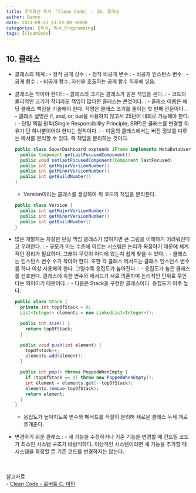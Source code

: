 ```yaml
---
title: 추석특선 독서 『Clean Code』 - 10. 클래스
author: Banny
date: 2021-09-23 13:59:00 +0900
categories: [독서, 독서_Programming]
tags: [CleanCode]
---
```


## 10. 클래스

- 클래스의 체계
  : - 정적 공개 상수
  : - 정적 비공개 변수
  : - 비공개 인스턴스 변수
  : - 공개 함수
  : - 비공개 함수: 자신을 호출하는 공개 함수 직후에 넣음.

  <!-- ```java

  ``` -->

- 클래스는 작아야 한다!
  : - 클래스의 크기는 클래스가 맡은 책임을 센다.
  : - 코드의 물리적인 크기가 작더라도 책임이 많다면 클래스는 큰것이다.
  : - 클래스 이름은 해당 클래스 책임을 기술해야 한다. 작명은 클래스 크기를 줄이는 첫 번째 관문이다.
  : - 클래스 설명은 if, and, or, but을 사용하지 않고서 25단어 내외로 가능해야 한다.
  : - 단일 책임 원칙(Single Responsibility Principle, SRP)은 클래스를 변경할 이유가 단 하나뿐이어야 한다는 원칙이다.
  : - 다음의 클래스에서는 버전 정보를 다루는 메서를 분리할 수 있다. 즉 책임을 분리하는 것이다.

  ```java
  public class SuperDashboard exptends JFrame implements MetaDataUser {
    public Component getLastFocusedComponent()
    public void setlastFocusedComponent(Component lastFocused)
    public int getMajorVersionNumber()
    public int getMinorVersionNumber()
    public int getBuildNumber()
  }
  ```

  - Version이라는 클래스를 생성하여 위 코드의 책임을 분리한다.

  ```java
  public class Version {
    public int getMajorVersionNumber()
    public int getMinorVersionNumber()
    public int getBuildNumber()
  }
  ```

- 많은 개발자는 자잘한 단일 책임 클래스가 많아지면 큰 그림을 이해하기 어려워진다고 우려한다.
  : - 규모가 어느 수준에 이르는 시스템은 논리가 복잡하기 때문에 체계적인 정리가 필요하다. 그래야 무엇이 어디에 있는지 쉽게 찾을 수 있다.
  : - 클래스는 인스턴스 변수 수가 작아야 한다. 또한 각 클래스 메서드는 클래스 인스턴스 변수를 하나 이상 사용해야 한다. 그럴수록 응집도가 높아진다.
  : - 응집도가 높은 클래스를 선호한다. 클래스에 속한 변수와 메서드가 서로 의존하며 논리적인 단위로 묶인다는 의미이기 때문이다.
  : - 다음은 Stack을 구현한 클래스이다. 응집도가 아주 높다.

  ```java
  public class Stack {
    private int topOfStack = 0;
    List<Integer> elements = new LinkedList<Integer>();

    public int size() {
      return topOfStack;
    }

    public void push(int element) {
      topOfStack++;
      elements.add(element);
    }

    public int pop() throws PoppedWhenEmpty {
      if (topOfStack == 0) throw new PoppedWhenEmpty();
      int element = elements.get(--topOfStack);
      elements.remove(topOfStack);
      return element;
    }
  }
  ```

  - 응집도가 높아지도록 변수와 메서드를 적절히 분리해 새로운 클래스 두세 개로 쪼개준다.

- 변경하기 쉬운 클래스
  : - 새 기능을 수정하거나 기존 기능을 변경할 때 건드릴 코드가 최소인 시스템 구조가 바람직하다. 이상적인 시스템이라면 새 기능을 추가할 때 시스템을 확장할 뿐 기존 코드를 변경하지는 않는다.

<br>
<br>
참고자료<br>
- <a href="http://www.yes24.com/Product/Goods/59626179">Clean Code - 로버트 C. 마틴</a>
